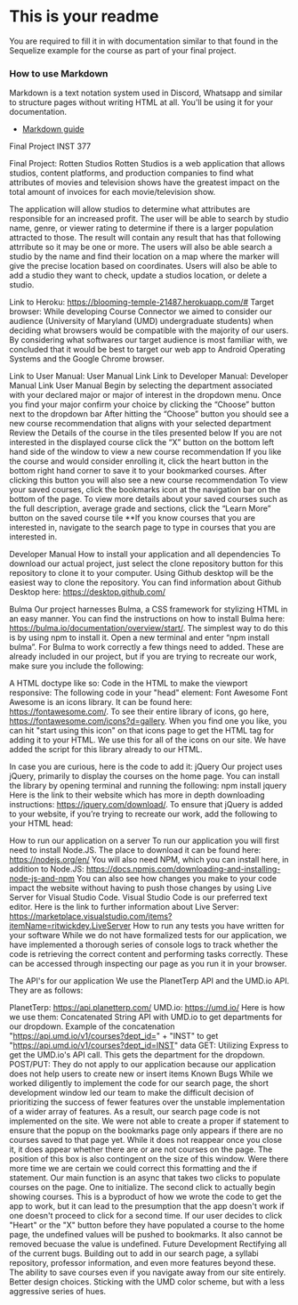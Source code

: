 # This is your readme
You are required to fill it in with documentation similar to that found in the Sequelize example for the course as part of your final project.

### How to use Markdown
Markdown is a text notation system used in Discord, Whatsapp and similar to structure pages without writing HTML at all. You'll be using it for your documentation.
* [Markdown guide](https://www.markdownguide.org/cheat-sheet/)

Final Project INST 377

Final Project: Rotten Studios
Rotten Studios is a web application that allows studios, content platforms, and production companies to find what attributes of movies and television shows have the greatest impact on the total amount of invoices for each movie/television show. 

The application will allow studios to determine what attributes are responsible for an increased profit. The user will be able to search by studio name, genre, or viewer rating to determine if there is a larger population attracted to those. The result will contain any result that has that following attrribute so it may be one or more. The users will also be able search a studio by the name and find their location on a map where the marker will give the precise location based on coordinates. Users will also be able to add a studio they want to check, update a studios location, or delete a studio. 

Link to Heroku: https://blooming-temple-21487.herokuapp.com/#
Target browser:
While developing Course Connector we aimed to consider our audience (University of Maryland (UMD) undergraduate students) when deciding what browsers would be compatible with the majority of our users. By considering what softwares our target audience is most familiar with, we concluded that it would be best to target our web app to Android Operating Systems and the Google Chrome browser.

Link to User Manual: User Manual Link
Link to Developer Manual: Developer Manual Link
User Manual
Begin by selecting the department associated with your declared major or major of interest in the dropdown menu. Once you find your major confirm your choice by clicking the “Choose” button next to the dropdown bar After hitting the “Choose” button you should see a new course recommendation that aligns with your selected department Review the Details of the course in the tiles presented below If you are not interested in the displayed course click the “X” button on the bottom left hand side of the window to view a new course recommendation If you like the course and would consider enrolling it, click the heart button in the bottom right hand corner to save it to your bookmarked courses. After clicking this button you will also see a new course recommendation To view your saved courses, click the bookmarks icon at the navigation bar on the bottom of the page. To view more details about your saved courses such as the full description, average grade and sections, click the “Learn More” button on the saved course tile **If you know courses that you are interested in, navigate to the search page to type in courses that you are interested in.

Developer Manual
How to install your application and all dependencies
To download our actual project, just select the clone repository button for this repository to clone it to your computer. Using Github desktop will be the easiest way to clone the repository. You can find information about Github Desktop here: https://desktop.github.com/

Bulma
Our project harnesses Bulma, a CSS framework for stylizing HTML in an easy manner. You can find the instructions on how to install Bulma here: https://bulma.io/documentation/overview/start/. The simplest way to do this is by using npm to install it. Open a new terminal and enter “npm install bulma”. For Bulma to work correctly a few things need to added. These are already included in our project, but if you are trying to recreate our work, make sure you include the following:

A HTML doctype like so:
Code in the HTML to make the viewport responsive:
The following code in your "head" element:
Font Awesome
Font Awesome is an icons library. It can be found here: https://fontawesome.com/. To see their entire library of icons, go here, https://fontawesome.com/icons?d=gallery. When you find one you like, you can hit "start using this icon" on that icons page to get the HTML tag for adding it to your HTML. We use this for all of the icons on our site. We have added the script for this library already to our HTML.

In case you are curious, here is the code to add it: <script defer src="https://use.fontawesome.com/releases/v5.14.0/js/all.js"></script>
jQuery
Our project uses jQuery, primarily to display the courses on the home page. You can install the library by opening terminal and running the following: npm install jquery Here is the link to their website which has more in depth downloading instructions: https://jquery.com/download/. To ensure that jQuery is added to your website, if you’re trying to recreate our work, add the following to your HTML head:

<script src="https://code.jquery.com/jquery-3.5.1.slim.min.js" integrity="sha256-4+XzXVhsDmqanXGHaHvgh1gMQKX40OUvDEBTu8JcmNs="crossorigin="anonymous"></script>
How to run our application on a server
To run our application you will first need to install Node.JS. The place to download it can be found here: https://nodejs.org/en/
You will also need NPM, which you can install here, in addition to Node.JS: https://docs.npmjs.com/downloading-and-installing-node-js-and-npm
You can also see how changes you make to your code impact the website without having to push those changes by using Live Server for Visual Studio Code. Visual Studio Code is our preferred text editor. Here is the link to further information about Live Server: https://marketplace.visualstudio.com/items?itemName=ritwickdey.LiveServer
How to run any tests you have written for your software
While we do not have formalized tests for our application, we have implemented a thorough series of console logs to track whether the code is retrieving the correct content and performing tasks correctly. These can be accessed through inspecting our page as you run it in your browser.

The API's for our application
We use the PlanetTerp API and the UMD.io API. They are as follows:

PlanetTerp: https://api.planetterp.com/
UMD.io: https://umd.io/
Here is how we use them:
Concatenated String API with UMD.io to get departments for our dropdown. Example of the concatenation "https://api.umd.io/v1/courses?dept_id=" + "INST" to get "https://api.umd.io/v1/courses?dept_id=INST" data
GET: Utilizing Express to get the UMD.io's API call. This gets the department for the dropdown.
POST/PUT: They do not apply to our application because our application does not help users to create new or insert items
Known Bugs
While we worked diligently to implement the code for our search page, the short development window led our team to make the difficult decision of prioritizing the success of fewer features over the unstable implementation of a wider array of features. As a result, our search page code is not implemented on the site.
We were not able to create a proper if statement to ensure that the popup on the bookmarks page only appears if there are no courses saved to that page yet. While it does not reappear once you close it, it does appear whether there are or are not courses on the page. The position of this box is also contingent on the size of this window. Were there more time we are certain we could correct this formatting and the if statement.
Our main function is an async that takes two clicks to populate courses on the page. One to initialize. The second click to actually begin showing courses. This is a byproduct of how we wrote the code to get the app to work, but it can lead to the presumption that the app doesn't work if one doesn't proceed to click for a second time.
If our user decides to click "Heart" or the "X" button before they have populated a course to the home page, the undefined values will be pushed to bookmarks. It also cannot be removed becuase the value is undefined.
Future Development
Rectifying all of the current bugs.
Building out to add in our search page, a syllabi repository, professor information, and even more features beyond these.
The ability to save courses even if you navigate away from our site entirely.
Better design choices. Sticking with the UMD color scheme, but with a less aggressive series of hues.
